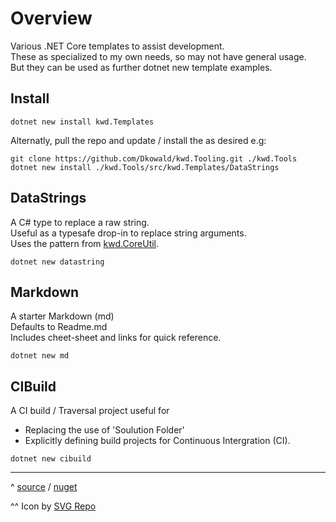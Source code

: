 # Overview
Various .NET Core templates to assist development.  
These as specialized to my own needs, so may not have general usage.  
But they can be used as further dotnet new template examples.

## Install

```console
dotnet new install kwd.Templates
```
Alternatly, pull the repo and update / install the as desired e.g:
```console
git clone https://github.com/Dkowald/kwd.Tooling.git ./kwd.Tools
dotnet new install ./kwd.Tools/src/kwd.Templates/DataStrings
```

## DataStrings
A C# type to replace a raw string.  
Useful as a typesafe drop-in to replace string arguments.  
Uses the pattern from [kwd.CoreUtil](https://github.com/Dkowald/kwd.CoreUtil).
```console
dotnet new datastring
```
## Markdown
A starter Markdown (md)  
Defaults to Readme.md  
Includes cheet-sheet and links for quick reference.
```console
dotnet new md
```
## CIBuild
A CI build / Traversal project
useful for
- Replacing the use of 'Soulution Folder'
- Explicitly defining build projects for Continuous Intergration (CI).
```console
dotnet new cibuild
```
-----
^ [source](https://github.com/Dkowald/kwd.Tooling) / [nuget](https://www.nuget.org/packages/kwd.Templates)

^^ Icon by <a href="https://www.svgrepo.com" target="_blank">SVG Repo</a>  